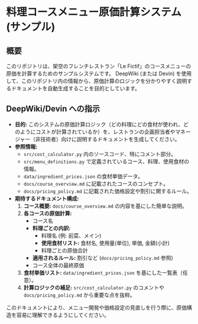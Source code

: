 # 料理コースメニュー原価計算システム (サンプル)

## 概要

このリポジトリは、架空のフレンチレストラン「Le Fictif」のコースメニューの原価を計算するためのサンプルシステムです。
DeepWiki (または Devin) を使用して、このリポジトリ内の情報から、原価計算のロジックを分かりやすく説明するドキュメントを自動生成することを目的としています。

## DeepWiki/Devin への指示

*   **目的:** このシステムの原価計算ロジック（どの料理にどの食材が使われ、どのようにコストが計算されているか）を、レストランの企画担当者やマネージャー（非技術者）向けに説明するドキュメントを生成してください。
*   **参照情報:**
    *   `src/cost_calculator.py` 内のソースコード、特にコメント部分。
    *   `src/menu_definitions.py` で定義されているコース、料理、使用食材の情報。
    *   `data/ingredient_prices.json` の食材単価データ。
    *   `docs/course_overview.md` に記載されたコースのコンセプト。
    *   `docs/pricing_policy.md` に記載された価格設定や割引に関するルール。
*   **期待するドキュメント構成:**
    1.  **コース概要:** `docs/course_overview.md` の内容を基にした簡単な説明。
    2.  **各コースの原価計算:**
        *   コース名
        *   **料理ごとの内訳:**
            *   料理名 (例: 前菜、メイン)
            *   **使用食材リスト:** 食材名, 使用量(単位), 単価, 金額(小計)
            *   料理ごとの原価合計
        *   **適用されるルール:** 割引など (`docs/pricing_policy.md` 参照)
        *   コース全体の最終原価
    3.  **食材単価リスト:** `data/ingredient_prices.json` を基にした一覧表（任意）。
    4.  **計算ロジックの補足:** `src/cost_calculator.py` のコメントや `docs/pricing_policy.md` から重要な点を抜粋。

このドキュメントにより、メニュー開発や価格設定の見直しを行う際に、原価構造を容易に理解できるようにしてください。